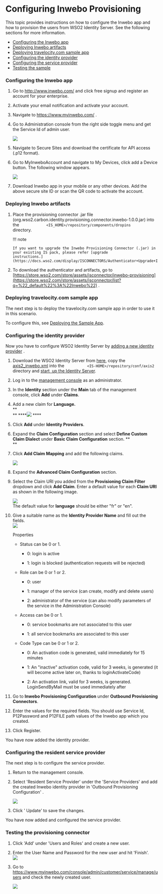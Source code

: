 # Configuring Inwebo Provisioning

This topic provides instructions on how to configure the Inwebo app and
how to provision the users from WSO2 Identity Server. See the following
sections for more information.

-   [Configuring the Inwebo
    app](#ConfiguringInweboProvisioning-ConfiguringtheInweboapp)
-   [Deploying Inwebo
    artifacts](#ConfiguringInweboProvisioning-DeployingInweboartifacts)
-   [Deploying travelocity.com sample
    app](#ConfiguringInweboProvisioning-Deployingtravelocity.comsampleapp)
-   [Configuring the identity
    provider](#ConfiguringInweboProvisioning-Configuringtheidentityprovider)
-   [Configuring the service
    provider](#ConfiguringInweboProvisioning-Configuringtheserviceprovider)
-   [Testing the
    sample](#ConfiguringInweboProvisioning-Testingtheprovisioningconnector)

### Configuring the Inwebo app

1.  Go to <http://www.inwebo.com/> and click free signup and register an
    account for your enterprise.
2.  Activate your email notification and activate your account.
3.  Navigate to <https://www.myinwebo.com/> .
4.  Go to Administration console from the right side toggle menu and get
    the Service Id of admin user.  
      
    ![](attachments/50505066/51251911.png) 
5.  Navigate to Secure Sites and download the certificate for API access
    (.p12 format).
6.  Go to MyInweboAccount and navigate to My Devices, click add a Device
    button. The following window appears.  
      
    ![](attachments/50505066/50683079.png) 
7.  Download Inwebo app in your mobile or any other devices. Add the
    above secure site ID or scan the QR code to activate the account.

### Deploying Inwebo artifacts

1.  Place the provisioning connector .jar file
    (org.wso2.carbon.identity.provisioning.connector.inwebo-1.0.0.jar) into
    the
    `             <IS_HOME>/repository/components/dropins            `
    directory.

    !!! note
    
        If you want to upgrade the Inwebo Provisioning Connector (.jar) in
        your existing IS pack, please refer [upgrade
        instructions.](https://docs.wso2.com/display/ISCONNECTORS/Authenticator+Upgrade+Instructions)
    

2.  To download the authenticator and artifacts, go to
    [https://store.wso2.com/store/assets/isconnector/inwebo-provisioning](https://store.wso2.com/store/assets/isconnector/list?q=%22_default%22%3A%22Inwebo%22)
    .  

### Deploying travelocity.com sample app

The next step is to deploy the travelocity.com sample app in order to
use it in this scenario.

To configure this, see [Deploying the Sample
App](_Deploying_the_Sample_App_).

### Configuring the identity provider

Now you have to configure WSO2 Identity Server by [adding a new identity
provider](https://docs.wso2.com/display/IS510/Configuring+an+Identity+Provider)
.

1.  Download the WSO2 Identity Server from
    [here](http://wso2.com/products/identity-server/), copy the
    [axis2\_inwebo.xml](https://github.com/wso2-extensions/identity-outbound-provisioning-inwebo/blob/master/component/provisioning-connector/resources/axis2_inwebo.xml)
    into the `           <IS-HOME>/repository/conf/axis2          `
    directory and [start  up the Identity
    Server](https://docs.wso2.com/display/IS510/Running+the+Product).
2.  Log in to the [management
    console](https://docs.wso2.com/display/IS510/Getting+Started+with+the+Management+Console)
    as an administrator.
3.  In the **Identity** section under the **Main** tab of the management
    console, click **Add** under **Claims**.
4.  Add a new claim for **Language.**  
    **  
    ** ****![](attachments/50505066/50685963.png) ****
5.  Click **Add** under **Identity Providers**.
6.  Expand the **Claim Configuration** section and select **Define
    Custom Claim Dialect** under **Basic Claim Configuration** section.
    **  
    **
7.  Click **Add Claim Mapping** and add the following claims.  
      
    ![](attachments/50505066/50685960.png) 
8.  Expand the **Advanced Claim Configuration** section.
9.  Select the Claim URI you added from the **Provisioning Claim
    Filter** dropdown and click **Add Claim**. Enter a default value
    for each **Claim URI** as shown in the following image.  
      
    ![](attachments/50505066/50685961.png)   
    The default value for **language** should be either "fr" or "en".
10. Give a suitable name as the **Identity Provider Name** and fill out
    the fields.  
    ![](attachments/50505066/50685962.png) 

    Properties

    -   Status can be 0 or 1.

        -   0: login is active

        -   1: login is blocked (authentication requests will be
            rejected)

    <!-- -->

    -   Role can be 0 or 1 or 2.

        -   0: user

        -   1: manager of the service (can create, modify and delete
            users)

        -   2: administrator of the service (can also modify parameters
            of the service in the Administration Console)

    <!-- -->

    -   Access can be 0 or 1.

        -   0: service bookmarks are not associated to this user

        -   1: all service bookmarks are associated to this user

    <!-- -->

    -   Code Type can be 0 or 1 or 2.

        -   0: An activation code is generated, valid immediately for 15
            minutes

        -   1: An "inactive" activation code, valid for 3 weeks, is
            generated (it will become active later on, thanks to
            loginActivateCode)

        -   2: An activation link, valid for 3 weeks, is generated.
            LoginSendByMail must be used immediately after

11. Go to **Inwebo Provisioning Configuration** under **Outbound
    Provisioning Connectors**.

12. Enter the values for the required fields. You should use Service Id,
    P12Password and P12FILE path values of the Inwebo app which you
    created.

13. Click Register.

You have now added the identity provider.

### Configuring the resident service provider

The next step is to configure the service provider.

1.  Return to the management console.

2.  Select 'Resident Service Provider' under the 'Service Providers' and
    add the created Inwebo identity provider in 'Outbound Provisioning
    Configuration' .

    ![](attachments/50505066/50683359.png) 

3.  Click ' Update' to save the changes.

You have now added and configured the service provider.

### Testing the provisioning connector

1.  Click 'Add' under 'Users and Roles' and create a new user.

2.  Enter the User Name and Password for the new user and hit
    'Finish'.  
    [![](attachments/50505066/50683376.png) ](http://localhost:8080/travelocity.com)

3.  Go to
    <https://www.myinwebo.com/console/admin/customer/service/manage/users>
    and check the newly created user.

    ![](attachments/50505066/50683385.png) 
